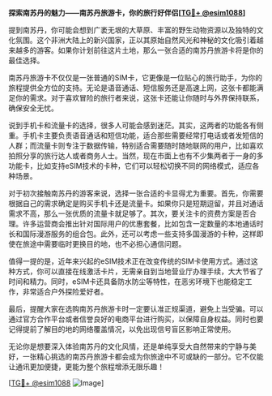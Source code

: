 **探索南苏丹的魅力——南苏丹旅游卡，你的旅行好伴侣[[TG💪+ @esim1088](https://t.me/s/esim1088)]**

提到南苏丹，你可能会想到广袤无垠的大草原、丰富的野生动物资源以及独特的文化氛围。这个非洲大陆上的新兴国家，正以其原始自然风光和神秘的文化吸引着越来越多的游客。如果你计划前往这片土地，那么一张合适的南苏丹旅游卡将是你的最佳选择。

南苏丹旅游卡不仅仅是一张普通的SIM卡，它更像是一位贴心的旅行助手，为你的旅程提供全方位的支持。无论是语音通话、短信服务还是高速上网，这张卡都能满足你的需求。对于喜欢冒险的旅行者来说，这张卡还能让你随时与外界保持联系，确保安全无忧。

说到手机卡和流量卡的选择，很多人可能会感到迷茫。其实，这两者的功能各有侧重。手机卡主要负责语音通话和短信功能，适合那些需要经常打电话或者发短信的人群；而流量卡则专注于数据传输，特别适合需要随时随地联网的用户，比如喜欢拍照分享的旅行达人或者商务人士。当然，现在市面上也有不少集两者于一身的多功能卡，比如支持eSIM技术的卡种，它们可以轻松切换不同的网络模式，适应各种场景。

对于初次接触南苏丹的游客来说，选择一张合适的卡显得尤为重要。首先，你需要根据自己的需求确定是购买手机卡还是流量卡。如果你只是短期逗留，并且对通话需求不高，那么一张优质的流量卡就足够了。其次，要关注卡的资费方案是否合理。许多运营商会推出针对国际用户的优惠套餐，比如包含一定数量的本地通话时长和国际漫游服务的组合包。此外，还可以考虑一些支持多国漫游的卡种，这样即使在旅途中需要临时更换目的地，也不必担心通信问题。

值得一提的是，近年来兴起的eSIM技术正在改变传统的SIM卡使用方式。通过这种方式，你可以直接在线激活卡片，无需亲自到当地营业厅办理手续，大大节省了时间和精力。同时，eSIM卡还具备防水防尘等特性，在恶劣环境下也能稳定工作，非常适合户外探险爱好者。

最后，提醒大家在选购南苏丹旅游卡时一定要认准正规渠道，避免上当受骗。可以通过官方合作平台或者信誉良好的电商平台进行购买，以保障自身权益。同时也要记得提前了解目的地的网络覆盖情况，以免出现信号盲区影响正常使用。

无论你是想要深入体验南苏丹的文化风情，还是单纯享受大自然带来的宁静与美好，一张精心挑选的南苏丹旅游卡都会成为你旅途中不可或缺的一部分。它不仅能让通讯更加便捷，更能为整个旅程增添无限乐趣！

[[TG💪+ @esim1088](https://t.me/s/esim1088) ![Image](https://i.postimg.cc/4NQfJmqS/Snipaste-2025-05-13-00-14-12.png)]